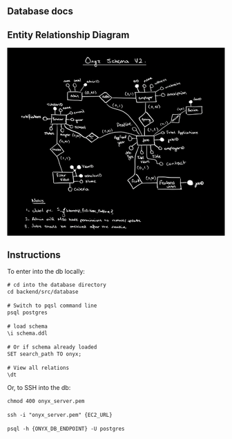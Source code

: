 ## Database docs

## Entity Relationship Diagram
![ER Diagram for the Onyx schema](assets/onyx_erd.png)

## Instructions

To enter into the db locally:

```shell
# cd into the database directory
cd backend/src/database 

# Switch to pqsl command line
psql postgres

# load schema
\i schema.ddl

# Or if schema already loaded
SET search_path TO onyx;

# View all relations
\dt
```

Or, to SSH into the db:

```shell
chmod 400 onyx_server.pem 

ssh -i "onyx_server.pem" {EC2_URL}

psql -h {ONYX_DB_ENDPOINT} -U postgres
```